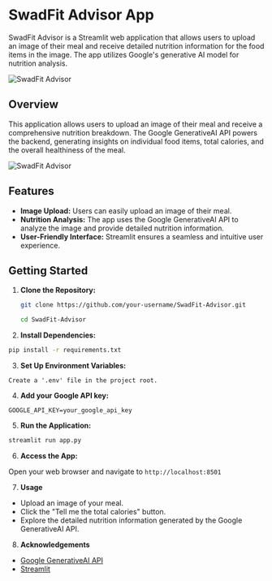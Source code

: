 # SwadFit Advisor App

SwadFit Advisor is a Streamlit web application that allows users to upload an image of their meal and receive detailed nutrition information for the food items in the image. The app utilizes Google's generative AI model for nutrition analysis.

![SwadFit Advisor](https://github.com/vivek-kumar85/SwadFit-Advisor-App/assets/91729976/a797357b-349f-4e97-b0aa-50d28ce5298a)

## Overview

This application allows users to upload an image of their meal and receive a comprehensive nutrition breakdown. The Google GenerativeAI API powers the backend, generating insights on individual food items, total calories, and the overall healthiness of the meal.

![SwadFit Advisor](https://techcrunch.com/wp-content/uploads/2019/10/FOODVISOR_PHOTO_SCENE_MIXED_SALAD.jpg?w=1390&crop=1)

## Features

- **Image Upload:** Users can easily upload an image of their meal.
- **Nutrition Analysis:** The app uses the Google GenerativeAI API to analyze the image and provide detailed nutrition information.
- **User-Friendly Interface:** Streamlit ensures a seamless and intuitive user experience.

## Getting Started

1. **Clone the Repository:**

   ```bash
   git clone https://github.com/your-username/SwadFit-Advisor.git
   ```
   ```bash
   cd SwadFit-Advisor
   ```

3. **Install Dependencies:**

```bash
pip install -r requirements.txt
```

3. **Set Up Environment Variables:**

```Create a '.env' file in the project root.```

4. **Add your Google API key:**

``` GOOGLE_API_KEY=your_google_api_key ```

5. **Run the Application:**

```bash
streamlit run app.py
```

6. **Access the App:**

Open your web browser and navigate to ``` http://localhost:8501 ```

7. **Usage**
- Upload an image of your meal.
- Click the "Tell me the total calories" button.
- Explore the detailed nutrition information generated by the     Google GenerativeAI API.

8. **Acknowledgements**

- [Google GenerativeAI API](https://makersuite.google.com)
- [Streamlit](https://streamlit.io/generative-ai)

  
